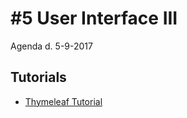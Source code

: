 # #5 User Interface III
Agenda d. 5-9-2017

## Tutorials
* [Thymeleaf Tutorial](http://itutorial.thymeleaf.org/)
